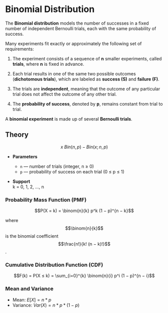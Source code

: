 # Binomial Distribution

The **Binomial distribution** models the number of successes in a fixed number of independent Bernoulli trials, each with the same probability of success.

Many experiments fit exactly or approximately the following set of requirements:

1. The experiment consists of a sequence of **n** smaller experiments, called **trials**, where **n** is fixed in advance.

2. Each trial results in one of the same two possible outcomes (**dichotomous trials**), which are labeled as **success (S)** and **failure (F)**.

3. The trials are **independent**, meaning that the outcome of any particular trial does not affect the outcome of any other trial.

4. The **probability of success**, denoted by **p**, remains constant from trial to trial.

A **binomial experiment** is made up of several **Bernoulli trials**.

## Theory

$$x~Bin(n, p) - Bin(x; n, p)$$

- **Parameters**  
  - `n` — number of trials (integer, n ≥ 0)  
  - `p` — probability of success on each trial (0 ≤ p ≤ 1)

- **Support**  
  k = 0, 1, 2, …, n

### Probability Mass Function (PMF)

$$P(X = k) = \binom{n}{k} p^k (1 − p)^{n − k}$$

where 
$$\binom{n}{k}$$ 
is the binomial coefficient 
$$\frac{n!}{k! (n − k)!}$$.

### Cumulative Distribution Function (CDF)

$$F(k) = P(X ≤ k) = \sum_{i=0}^{k} \binom{n}{i} p^i (1 − p)^{n − i}$$

### Mean and Variance

- Mean: $E[X] = n * p$  
- Variance: $Var(X) = n * p * (1 − p)$
